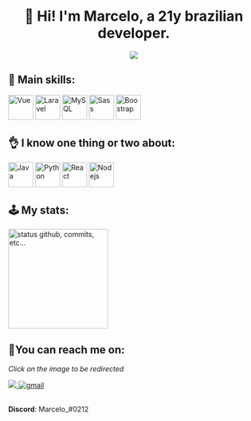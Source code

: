 <h1 align="center">👋 Hi! I'm Marcelo, a 21y brazilian developer.</h1>
<div align="center">
   <img src="https://komarev.com/ghpvc/?username=basedCadet&style=for-the-badge"/> 
</div>

## **💬 Main skills:**
<div>
  <img width="50" height="50" title="Vue" src="https://cdn.jsdelivr.net/gh/devicons/devicon/icons/vuejs/vuejs-original.svg" />
  <img width="50" height="50" title="Laravel" src="https://cdn.jsdelivr.net/gh/devicons/devicon/icons/laravel/laravel-plain.svg" />
  <img  width="50" height="50" title="MySQL" src="https://cdn.jsdelivr.net/gh/devicons/devicon/icons/mysql/mysql-original.svg" />
  <img width="50" height="50" title="Sass" src="https://cdn.jsdelivr.net/gh/devicons/devicon/icons/sass/sass-original.svg" />
  <img width="50" height="50" title="Boostrap" src="https://cdn.jsdelivr.net/gh/devicons/devicon/icons/bootstrap/bootstrap-original.svg" />
</div>

## **👌 I know one thing or two about:**
<div> 
  <img  width="50" height="50" title="Java" src="https://cdn.jsdelivr.net/gh/devicons/devicon/icons/java/java-original.svg" />
  <img width="50" height="50" title="Python" src="https://cdn.jsdelivr.net/gh/devicons/devicon/icons/python/python-original.svg" />
  <img width="50" height="50" title="React" src="https://cdn.jsdelivr.net/gh/devicons/devicon/icons/react/react-original.svg" />
  <img width="50" height="50" title="Nodejs" src="https://cdn.jsdelivr.net/gh/devicons/devicon/icons/nodejs/nodejs-original.svg" />
</div>

## **🕹️ My stats:**

<div>
    <img alt="status github, commits, etc..." height="200px" src="https://github-readme-stats.vercel.app/api?username=basedCadet&count_private=true&show_icons=true&theme=algolia&bg_color=0,000000,130F40&layout=compact&border_radius=8" />
    
</div>

## **🌠You can reach me on:**
*Click on the image to be redirected*

<div>
  <a href="https://www.linkedin.com/in/marcelo-ferreira-790a66226/" target="_blank">
      <img src="https://img.shields.io/badge/linkedin-%230077B5.svg?style=for-the-badge&logo=linkedin&logoColor=white"/>
  </a>
  <a href="mailto:flaviomff@gmail.com">
      <img alt=gmail src="https://img.shields.io/badge/Gmail-D14836?style=for-the-badge&logo=gmail&logoColor=white"/>
  </a>
</div>

<br/>

**Discord**: Marcelo_#0212
